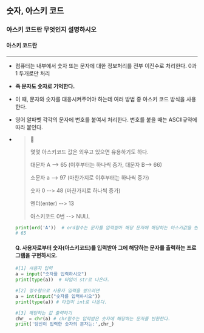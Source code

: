 ## 숫자, 아스키 코드

### 아스키 코드란 무엇인지 설명하시오



#### 아스키 코드란

------

* 컴퓨터는 내부에서 숫자 또는 문자에 대한 정보처리를 전부 이진수로 처리한다. 0과 1 두개로만 처리 

* **즉 문자도 숫자로 기억한다.**

* 이 때, 문자와 숫자를 대응시켜주어야 하는데 여러 방법 중 아스키 코드 방식을 사용한다. 

* 영어 알파벳 각각의 문자에 번호를 붙여서 처리한다. 번호를 붙을 때는 ASCII규약에 따라 붙인다. 

* >📌
  >
  >몇몇 아스키코드 값은 외우고 있으면 유용하기도 하다. 
  >
  >대문자 A --> 65 (이후부터는 하나씩 증가, 대문자 B--> 66)
  >
  >소문자 a --> 97 (마찬가지로 이후부터는 하나씩 증가)
  >
  >숫자 0 --> 48 (마찬가지로 하나씩 증가) 
  >
  >엔터(enter) --> 13
  >
  >아스키코드 0번 --> NULL

  ```python
  print(ord('A'))  # ord함수는 문자를 입력받아 해당 문자에 해당하는 아스키값을 반환
  # 65
  ```

  

  #### Q. 사용자로부터 숫자(아스키코드)를 입력받아 그에 해당하는 문자를 출력하는 프로그램을 구현하시오. 

  ```python
  #[1] 사용자 입력
  a = input("숫자를 입력하시오")
  print(type(a))  # 타입이 str로 나온다. 
  
  #[2] 정수형으로 사용자 입력을 받으려면
  a = int(input("숫자를 입력하시오"))
  print(type(a)) # 타입이 int로 나온다. 
  
  #[3] 해당하는 값 출력하기
  chr_ = chr(a) # chr함수는 입력받은 숫자에 해당하는 문자를 반환한다.  
  print('당신이 입력한 숫자의 문자는:',chr_)
  ```

  

  